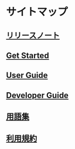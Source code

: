 # サイトマップ

## [リリースノート](./release-note/release-note.md)

## [Get Started](./get-started/get-started.md)

## [User Guide](./user-guide/user-guide.md)

## [Developer Guide](./developer-guide/developer-guide.md)

## [用語集](./glossary/glossary.md)

## [利用規約](./legal/legal.md)